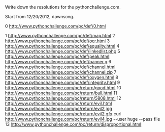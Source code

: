 Write down the resolutions for the pythonchallenge.com.

Start from 12/20/2012, dawnsong.

0
http://www.pythonchallenge.com/pc/def/0.html

1
http://www.pythonchallenge.com/pc/def/map.html
2
http://www.pythonchallenge.com/pc/def/ocr.html
3
http://www.pythonchallenge.com/pc/def/equality.html
4
http://www.pythonchallenge.com/pc/def/linkedlist.php
5
http://www.pythonchallenge.com/pc/def/peak.html
http://www.pythonchallenge.com/pc/def/banner.p
6
http://www.pythonchallenge.com/pc/def/channel.html
http://www.pythonchallenge.com/pc/def/channel.zip
7
http://www.pythonchallenge.com/pc/def/oxygen.html
8
http://www.pythonchallenge.com/pc/def/integrity.html
9
http://www.pythonchallenge.com/pc/return/good.html
10
http://www.pythonchallenge.com/pc/return/bull.html
11
http://www.pythonchallenge.com/pc/return/5808.html
12
http://www.pythonchallenge.com/pc/return/evil.html
http://www.pythonchallenge.com/pc/return/evil2.jpg
http://www.pythonchallenge.com/pc/return/evil2.gfx
curl http://www.pythonchallenge.com/pc/return/evil4.jpg --user huge --pass file
13
http://www.pythonchallenge.com/pc/return/disproportional.html
